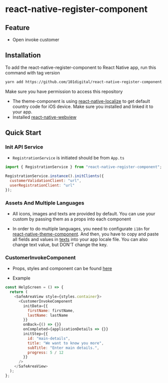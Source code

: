 # react-native-register-component

## Feature

- Open invoke customer

## Installation

To add the react-native-register-component to React Native app, run this command with tag version

```sh
yarn add https://github.com/101digital/react-native-register-component.git#{tag-version}
```

Make sure you have permission to access this repository

- The theme-component is using [react-native-localize](https://github.com/zoontek/react-native-localize) to get default country code for iOS device. Make sure you installed and linked it to your app.
- Installed [react-native-webview](https://github.com/react-native-webview/react-native-webview)

## Quick Start

### Init API Service

- `RegistrationService` is initiated should be from `App.ts`

```javascript
import { RegistrationService } from "react-native-register-component";

RegistrationService.instance().initClients({
  customerValidationClient: "url",
  userRegistrationClient: "url"
});
```

### Assets And Multiple Languages

- All icons, images and texts are provided by default. You can use your custom by passing them as a props into each component

- In order to do multiple languages, you need to configurate `i18n` for [react-native-theme-component](https://github.com/101digital/react-native-theme-component.git). And then, you have to copy and paste all fields and values in [texts](customer-invoke-data.json) into your app locale file. You can also change text value, but DON'T change the key.

### CustomerInvokeComponent

- Props, styles and component can be found [here](./src/components/otp-verification/types.ts)

- Example

```javascript
const HelpScreen = () => {
  return (
    <SafeAreaView style={styles.container}>
      <CustomerInvokeComponent
        initData={{
          firstName: firstName,
          lastName: lastName
        }}
        onBack={() => {}}
        onCompleted={applicationDetails => {}}
        initStep={{
          id: "main-details",
          title: "We want to know you more",
          subTitle: "Enter main details.",
          progress: 5 / 12
        }}
      />
    </SafeAreaView>
  );
};
```

